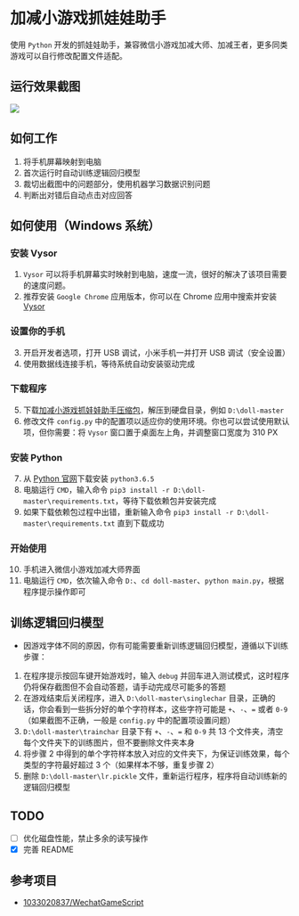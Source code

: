 # 加减小游戏抓娃娃助手
使用 `Python` 开发的抓娃娃助手，兼容微信小游戏加减大师、加减王者，更多同类游戏可以自行修改配置文件适配。

## 运行效果截图
![](https://github.com/iflycn/doll/blob/master/ScreenGif.gif)

## 如何工作
1. 将手机屏幕映射到电脑
2. 首次运行时自动训练逻辑回归模型
3. 裁切出截图中的问题部分，使用机器学习数据识别问题
4. 判断出对错后自动点击对应回答

## 如何使用（Windows 系统）
### 安装 Vysor
1. `Vysor` 可以将手机屏幕实时映射到电脑，速度一流，很好的解决了该项目需要的速度问题。
2. 推荐安装 `Google Chrome` 应用版本，你可以在 Chrome 应用中搜索并安装 [Vysor](https://chrome.google.com/webstore/detail/vysorcom/kdphpklacmlhmooodiekhpbepcdlaghl)
### 设置你的手机
3. 开启开发者选项，打开 USB 调试，小米手机一并打开 USB 调试（安全设置）
4. 使用数据线连接手机，等待系统自动安装驱动完成
### 下载程序
5. 下载[加减小游戏抓娃娃助手压缩包](https://github.com/iflycn/doll/archive/master.zip)，解压到硬盘目录，例如 `D:\doll-master`
6. 修改文件 `config.py` 中的配置项以适应你的使用环境。你也可以尝试使用默认项，但你需要：将 `Vysor` 窗口置于桌面左上角，并调整窗口宽度为 310 PX
### 安装 Python
7. 从 [Python 官网](https://www.python.org/downloads)下载安装 `python3.6.5`
8. 电脑运行 `CMD`，输入命令 `pip3 install -r D:\doll-master\requirements.txt`，等待下载依赖包并安装完成
9. 如果下载依赖包过程中出错，重新输入命令 `pip3 install -r D:\doll-master\requirements.txt` 直到下载成功
### 开始使用
10. 手机进入微信小游戏加减大师界面
11. 电脑运行 `CMD`，依次输入命令 `D:`、`cd doll-master`、`python main.py`，根据程序提示操作即可

## 训练逻辑回归模型
* 因游戏字体不同的原因，你有可能需要重新训练逻辑回归模型，遵循以下训练步骤：
1. 在程序提示按回车键开始游戏时，输入 `debug` 并回车进入测试模式，这时程序仍将保存截图但不会自动答题，请手动完成尽可能多的答题
2. 在游戏结束后关闭程序，进入 `D:\doll-master\singlechar` 目录，正确的话，你会看到一些拆分好的单个字符样本，这些字符可能是 `+`、`-`、`=` 或者 `0-9` （如果截图不正确，一般是 `config.py` 中的配置项设置问题）
3. `D:\doll-master\trainchar` 目录下有 `+`、`-`、`=` 和 `0-9` 共 13 个文件夹，清空每个文件夹下的训练图片，但不要删除文件夹本身
4. 将步骤 2 中得到的单个字符样本放入对应的文件夹下，为保证训练效果，每个类型的字符最好超过 3 个（如果样本不够，重复步骤 2）
5. 删除 `D:\doll-master\lr.pickle` 文件，重新运行程序，程序将自动训练新的逻辑回归模型

## TODO
- [ ] 优化磁盘性能，禁止多余的读写操作
- [x] 完善 README

## 参考项目
- [1033020837/WechatGameScript](https://github.com/1033020837/WechatGameScript)